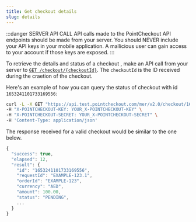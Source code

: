 ```yaml
---
title: Get checkout details
slug: details
---
```


:::danger SERVER API CALL
API calls made to the PointCheckout API endpoints should be made from your server. You should NEVER include your API keys in your mobile application. A mallicious user can gain access to your account if those keys are exposed.
:::

To retrieve the details and status of a checkout  , make an API call from your server to <a href="/api/#operation/get_checkout" target="_blank">`GET /checkout/{checkoutId}`</a>. The `checkoutId` is the ID received during the craetion of the checkout.

Here's an example of how you can query the status of checkout with id `1653241101733169556`:

```bash title="curl"
curl -L -X GET "https://api.test.pointcheckout.com/mer/v2.0/checkout/1653241101733169556" \
-H "X-POINTCHECKOUT-KEY: YOUR_X-POINTCHECKOUT-KEY" \
-H "X-POINTCHECKOUT-SECRET: YOUR_X-POINTCHECKOUT-SECRET" \
-H 'Content-Type: application/json'
```

The response received for a valid checkout would be similar to the one below.

```jsx title="200 Response"
{
  "success": true,
  "elapsed": 12,
  "result": {
    "id": "1653241101733169556",
    "requestId": "EXAMPLE-123.1",
    "orderId": "EXAMPLE-123",
    "currency": "AED",
    "amount": 100.00,
    "status": "PENDING",
    ...
  }
}
```
